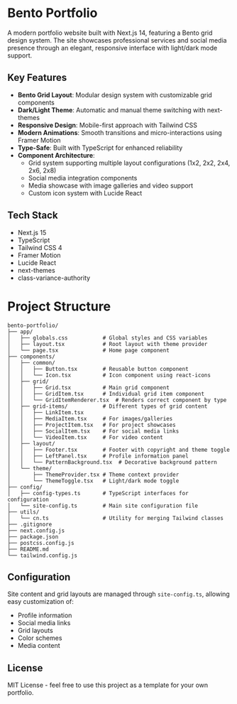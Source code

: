 # Bento Portfolio

A modern portfolio website built with Next.js 14, featuring a Bento grid design system. The site showcases professional services and social media presence through an elegant, responsive interface with light/dark mode support.

## Key Features

- **Bento Grid Layout**: Modular design system with customizable grid components
- **Dark/Light Theme**: Automatic and manual theme switching with next-themes
- **Responsive Design**: Mobile-first approach with Tailwind CSS
- **Modern Animations**: Smooth transitions and micro-interactions using Framer Motion
- **Type-Safe**: Built with TypeScript for enhanced reliability
- **Component Architecture**:
  - Grid system supporting multiple layout configurations (1x2, 2x2, 2x4, 2x6, 2x8)
  - Social media integration components
  - Media showcase with image galleries and video support
  - Custom icon system with Lucide React

## Tech Stack

- Next.js 15
- TypeScript
- Tailwind CSS 4
- Framer Motion
- Lucide React
- next-themes
- class-variance-authority

# Project Structure

```
bento-portfolio/
├── app/
│   ├── globals.css           # Global styles and CSS variables
│   ├── layout.tsx            # Root layout with theme provider
│   └── page.tsx              # Home page component
├── components/
│   ├── common/
│   │   ├── Button.tsx        # Reusable button component
│   │   └── Icon.tsx          # Icon component using react-icons
│   ├── grid/
│   │   ├── Grid.tsx          # Main grid component
│   │   ├── GridItem.tsx      # Individual grid item component
│   │   └── GridItemRenderer.tsx  # Renders correct component by type
│   ├── grid-items/           # Different types of grid content
│   │   ├── LinkItem.tsx
│   │   ├── MediaItem.tsx     # For images/galleries
│   │   ├── ProjectItem.tsx   # For project showcases
│   │   ├── SocialItem.tsx    # For social media links
│   │   └── VideoItem.tsx     # For video content
│   ├── layout/
│   │   ├── Footer.tsx        # Footer with copyright and theme toggle
│   │   ├── LeftPanel.tsx     # Profile information panel
│   │   └── PatternBackground.tsx  # Decorative background pattern
│   └── theme/
│       ├── ThemeProvider.tsx # Theme context provider
│       └── ThemeToggle.tsx   # Light/dark mode toggle
├── config/
│   ├── config-types.ts       # TypeScript interfaces for configuration
│   └── site-config.ts        # Main site configuration file
├── utils/
│   └── cn.ts                 # Utility for merging Tailwind classes
├── .gitignore
├── next.config.js
├── package.json
├── postcss.config.js
├── README.md
└── tailwind.config.js
```

## Configuration

Site content and grid layouts are managed through `site-config.ts`, allowing easy customization of:
- Profile information
- Social media links
- Grid layouts
- Color schemes
- Media content

## License

MIT License - feel free to use this project as a template for your own portfolio.
